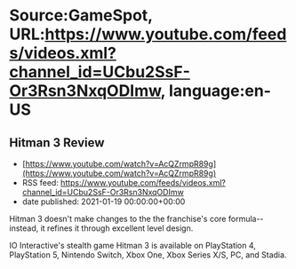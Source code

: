 # Source:GameSpot, URL:https://www.youtube.com/feeds/videos.xml?channel_id=UCbu2SsF-Or3Rsn3NxqODImw, language:en-US

## Hitman 3 Review
 - [https://www.youtube.com/watch?v=AcQZrmpR89g](https://www.youtube.com/watch?v=AcQZrmpR89g)
 - RSS feed: https://www.youtube.com/feeds/videos.xml?channel_id=UCbu2SsF-Or3Rsn3NxqODImw
 - date published: 2021-01-19 00:00:00+00:00

Hitman 3 doesn't make changes to the the franchise's core formula--instead, it refines it through excellent level design.

IO Interactive's stealth game Hitman 3 is available on PlayStation 4, PlayStation 5, Nintendo Switch, Xbox One, Xbox Series X/S, PC, and Stadia.

